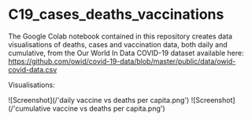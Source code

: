 # C19_cases_deaths_vaccinations
The Google Colab notebook contained in this repository creates data visualisations of deaths, cases and vaccination data, both daily and cumulative, from the Our World In Data COVID-19 dataset available here: https://github.com/owid/covid-19-data/blob/master/public/data/owid-covid-data.csv

Visualisations:

![Screenshot](/'daily vaccine vs deaths per capita.png')
![Screenshot](/'cumulative vaccine vs deaths per capita.png')
